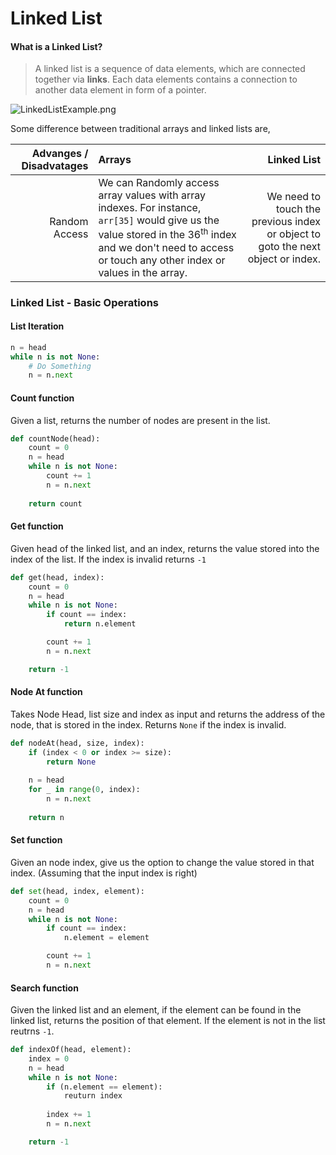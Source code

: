 # Linked List
#### What is a Linked List?
> A linked list is a sequence of data elements, which are connected together via **links**. Each data elements contains a connection to another data element in form of a pointer. 

![LinkedListExample.png](https://i.imgur.com/9I8jwnW.png)

Some difference between traditional arrays and linked lists are,

Advanges / Disadvatages | Arrays | Linked List
|---: | :---|---: |
Random Access | We can Randomly access array values with array indexes. For instance, `arr[35]` would give us the value stored in the 36<sup>th</sup> index and we don't need to access or touch any other index or values in the array.  | We need to touch the previous index or object to goto the next object or index.|


### Linked List - Basic Operations


#### List Iteration

```py
n = head
while n is not None:
    # Do Something
    n = n.next
```
#### Count function

Given a list, returns the number of nodes are present in the list.

```py
def countNode(head):
    count = 0
    n = head
    while n is not None:
        count += 1
        n = n.next
    
    return count
```
#### Get function
Given head of the linked list, and an index, returns the value stored into the index of the list. If the index is invalid returns `-1`

```py
def get(head, index):
    count = 0
    n = head
    while n is not None:
        if count == index:
            return n.element

        count += 1    
        n = n.next

    return -1
```

#### Node At function

Takes Node Head, list size and index as input and returns the address of the node, that is stored in the index. Returns `None` if the index is invalid.

```py
def nodeAt(head, size, index):
    if (index < 0 or index >= size):
        return None
    
    n = head
    for _ in range(0, index):
        n = n.next
    
    return n
```

#### Set function

Given an node index, give us the option to change the value stored in that index. (Assuming that the input index is right)

```py
def set(head, index, element):
    count = 0
    n = head
    while n is not None:
        if count == index:
            n.element = element

        count += 1
        n = n.next
```

#### Search function

Given the linked list and an element, if the element can be found in the linked list, returns the position of that element. If the element is not in the list reutrns `-1`.

```py
def indexOf(head, element):
    index = 0
    n = head
    while n is not None:
        if (n.element == element):
            reuturn index
        
        index += 1
        n = n.next

    return -1 
```

